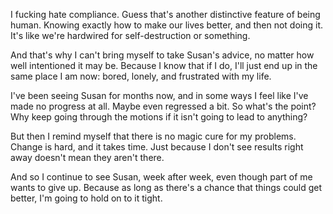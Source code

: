 I fucking hate compliance. Guess that's another distinctive feature of being human. Knowing exactly how to make our lives better, and then not doing it. It's like we're hardwired for self-destruction or something.

And that's why I can't bring myself to take Susan's advice, no matter how well intentioned it may be. Because I know that if I do, I'll just end up in the same place I am now: bored, lonely, and frustrated with my life.

I've been seeing Susan for months now, and in some ways I feel like I've made no progress at all. Maybe even regressed a bit. So what's the point? Why keep going through the motions if it isn't going to lead to anything?

But then I remind myself that there is no magic cure for my problems. Change is hard, and it takes time. Just because I don't see results right away doesn't mean they aren't there.

And so I continue to see Susan, week after week, even though part of me wants to give up. Because as long as there's a chance that things could get better, I'm going to hold on to it tight.